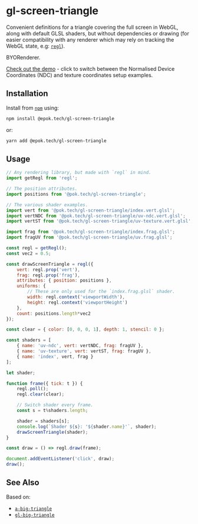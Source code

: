 # gl-screen-triangle

Convenient definitions for a triangle covering the full screen in WebGL, along with default GLSL shaders, but without dependencies or drawing (for easier compatibility with any renderer which may rely on tracking the WebGL state, e.g: [`regl`](https://github.com/regl-project/regl/)).

BYORenderer.

[Check out the demo](http://epok.tech/gl-screen-triangle/) - click to switch between the Normalised Device Coordinates (NDC) and texture coordinates setup examples.

## Installation

Install from [`npm`](https://www.npmjs.com/package/@epok.tech/gl-screen-triangle) using:
```bash
npm install @epok.tech/gl-screen-triangle
```
or:
```bash
yarn add @epok.tech/gl-screen-triangle
```

## Usage

```javascript
// Any rendering library, but made with `regl` in mind.
import getRegl from 'regl';

// The position attributes.
import positions from '@pok.tech/gl-screen-triangle';

// The various shader examples.
import vert from '@pok.tech/gl-screen-triangle/index.vert.glsl';
import vertNDC from '@pok.tech/gl-screen-triangle/uv-ndc.vert.glsl';
import vertST from '@pok.tech/gl-screen-triangle/uv-texture.vert.glsl';

import frag from '@pok.tech/gl-screen-triangle/index.frag.glsl';
import fragUV from '@pok.tech/gl-screen-triangle/uv.frag.glsl';

const regl = getRegl();
const vec2 = 0.5;

const drawScreenTriangle = regl({
    vert: regl.prop('vert'),
    frag: regl.prop('frag'),
    attributes: { position: positions },
    uniforms: {
        // These are only used for the `index.frag.glsl` shader.
        width: regl.context('viewportWidth'),
        height: regl.context('viewportHeight')
    },
    count: positions.length*vec2
});

const clear = { color: [0, 0, 0, 1], depth: 1, stencil: 0 };

const shaders = [
    { name: 'uv-ndc', vert: vertNDC, frag: fragUV },
    { name: 'uv-texture', vert: vertST, frag: fragUV },
    { name: 'index', vert, frag }
];

let shader;

function frame({ tick: t }) {
    regl.poll();
    regl.clear(clear);

    // Switch shader every frame.
    const s = t%shaders.length;

    shader = shaders[s];
    console.log(`Shader ${s}: '${shader.name}'`, shader);
    drawScreenTriangle(shader);
}

const draw = () => regl.draw(frame);

document.addEventListener('click', draw);
draw();
```

## See Also

Based on:
- [`a-big-triangle`](https://github.com/mikolalysenko/a-big-triangle)
- [`gl-big-triangle`](https://github.com/Jam3/gl-big-triangle)
